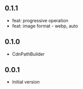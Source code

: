 ## 0.1.1

- feat: progressive operation
- feat: image format -  webp, auto


## 0.1.0

- CdnPathBuilder

## 0.0.1

- Initial version
